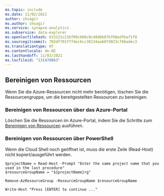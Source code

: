 ```yaml
---
ms.topic: include
ms.date: 11/02/2021
author: shsagir
ms.author: shsagir
ms.service: synapse-analytics
ms.subservice: data-explorer
ms.openlocfilehash: 633121c21bf09c608c0c40d6b87bf68edfbaf1f8
ms.sourcegitcommit: 702df701fff4ec6cc39134aa607d023c766adec3
ms.translationtype: HT
ms.contentlocale: de-DE
ms.lasthandoff: 11/03/2021
ms.locfileid: "131478863"
---
```

## <a name="clean-up-resources"></a>Bereinigen von Ressourcen

Wenn Sie die Azure-Ressourcen nicht mehr benötigen, löschen Sie die Ressourcengruppe, um die bereitgestellten Ressourcen zu bereinigen. 

### <a name="clean-up-resources-using-the-azure-portal"></a>Bereinigen von Ressourcen über das Azure-Portal

Löschen Sie die Ressourcen im Azure-Portal, indem Sie die Schritte zum [Bereinigen von Ressourcen](../ingest-data/data-explorer-ingest-event-hub-portal.md#clean-up-resources) ausführen.

### <a name="clean-up-resources-using-powershell"></a>Bereinigen von Ressourcen über PowerShell

Wenn die Cloud Shell noch geöffnet ist, muss die erste Zeile (Read-Host) nicht kopiert/ausgeführt werden.

```azurepowershell-interactive
$projectName = Read-Host -Prompt "Enter the same project name that you used in the last procedure"
$resourceGroupName = "${projectName}rg"

Remove-AzResourceGroup -ResourceGroupName $resourceGroupName

Write-Host "Press [ENTER] to continue ..."
```
